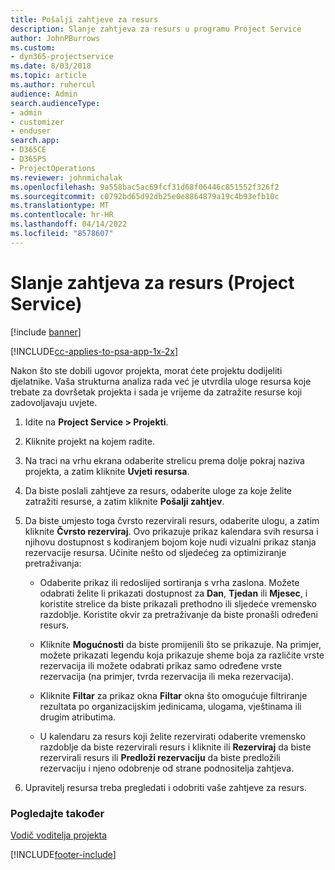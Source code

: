 ```yaml
---
title: Pošalji zahtjeve za resurs
description: Slanje zahtjeva za resurs u programu Project Service
author: JohnPBurrows
ms.custom:
- dyn365-projectservice
ms.date: 8/03/2018
ms.topic: article
ms.author: ruhercul
audience: Admin
search.audienceType:
- admin
- customizer
- enduser
search.app:
- D365CE
- D365PS
- ProjectOperations
ms.reviewer: johnmichalak
ms.openlocfilehash: 9a558bac5ac69fcf31d68f06446c851552f326f2
ms.sourcegitcommit: c0792bd65d92db25e0e8864879a19c4b93efb10c
ms.translationtype: MT
ms.contentlocale: hr-HR
ms.lasthandoff: 04/14/2022
ms.locfileid: "8578607"
---
```

# <a name="submit-resource-requests-project-service"></a>Slanje zahtjeva za resurs (Project Service)

[!include [banner](../includes/psa-now-project-operations.md)]

[!INCLUDE[cc-applies-to-psa-app-1x-2x](../includes/cc-applies-to-psa-app-1x-2x.md)]

Nakon što ste dobili ugovor projekta, morat ćete projektu dodijeliti djelatnike. Vaša strukturna analiza rada već je utvrdila uloge resursa koje trebate za dovršetak projekta i sada je vrijeme da zatražite resurse koji zadovoljavaju uvjete.  
  
1.  Idite na **Project Service > Projekti**.  
  
2.  Kliknite projekt na kojem radite.  
  
3.  Na traci na vrhu ekrana odaberite strelicu prema dolje pokraj naziva projekta, a zatim kliknite **Uvjeti resursa**.  
  
4.  Da biste poslali zahtjeve za resurs, odaberite uloge za koje želite zatražiti resurse, a zatim kliknite **Pošalji zahtjev**.  
  
5.  Da biste umjesto toga čvrsto rezervirali resurs, odaberite ulogu, a zatim kliknite **Čvrsto rezerviraj**. Ovo prikazuje prikaz kalendara svih resursa i njihovu dostupnost s kodiranjem bojom koje nudi vizualni prikaz stanja rezervacije resursa. Učinite nešto od sljedećeg za optimiziranje pretraživanja:  
  
    -   Odaberite prikaz ili redoslijed sortiranja s vrha zaslona. Možete odabrati želite li prikazati dostupnost za **Dan**, **Tjedan** ili **Mjesec**, i koristite strelice da biste prikazali prethodno ili sljedeće vremensko razdoblje. Koristite okvir za pretraživanje da biste pronašli određeni resurs.  
  
    -   Kliknite **Mogućnosti** da biste promijenili što se prikazuje. Na primjer, možete prikazati legendu koja prikazuje sheme boja za različite vrste rezervacija ili možete odabrati prikaz samo određene vrste rezervacija (na primjer, tvrda rezervacija ili meka rezervacija).  
  
    -   Kliknite **Filtar** za prikaz okna **Filtar** okna što omogućuje filtriranje rezultata po organizacijskim jedinicama, ulogama, vještinama ili drugim atributima.  
  
    -   U kalendaru za resurs koji želite rezervirati odaberite vremensko razdoblje da biste rezervirali resurs i kliknite ili **Rezerviraj** da biste rezervirali resurs ili **Predloži rezervaciju** da biste predložili rezervaciju i njeno odobrenje od strane podnositelja zahtjeva.  
  
6.  Upravitelj resursa treba pregledati i odobriti vaše zahtjeve za resurs.  
  
### <a name="see-also"></a>Pogledajte također  
 [Vodič voditelja projekta](../psa/project-manager-guide.md)


[!INCLUDE[footer-include](../includes/footer-banner.md)]
